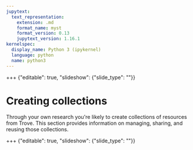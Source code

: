 ```yaml
---
jupytext:
  text_representation:
    extension: .md
    format_name: myst
    format_version: 0.13
    jupytext_version: 1.16.1
kernelspec:
  display_name: Python 3 (ipykernel)
  language: python
  name: python3
---
```


+++ {"editable": true, "slideshow": {"slide_type": ""}}

# Creating collections

Through your own research you're likely to create collections of resources from Trove. This section provides information on managing, sharing, and reusing those collections.

+++ {"editable": true, "slideshow": {"slide_type": ""}}

```{tableofcontents}

```
